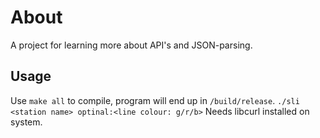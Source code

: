 # About
A project for learning more about API's and JSON-parsing.
## Usage
Use `make all` to compile, program will end up in `/build/release`.
`./sli <station name> optinal:<line colour: g/r/b>`
Needs libcurl installed on system. 
